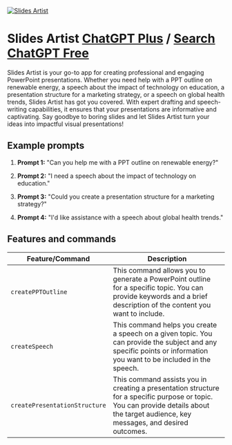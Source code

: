 
[![Slides Artist](https://files.oaiusercontent.com/file-HwHQ0KisgTMzXdlyQsTm0jhw?se=2123-10-17T07%3A16%3A35Z&sp=r&sv=2021-08-06&sr=b&rscc=max-age%3D31536000%2C%20immutable&rscd=attachment%3B%20filename%3D0e1934ba-8644-4aa2-b3da-f00b9e3ad0ec.png&sig=3pJU0STv2PUrJ%2ButHWgLOX5d25FMEiXWy2sTCHoCGGg%3D)](https://chat.openai.com/g/g-oOo3ohNg2-slides-artist)

# Slides Artist [ChatGPT Plus](https://chat.openai.com/g/g-oOo3ohNg2-slides-artist) / [Search ChatGPT Free](https://gptcall.net/index.html#/?search=Slides%20Artist)

Slides Artist is your go-to app for creating professional and engaging PowerPoint presentations. Whether you need help with a PPT outline on renewable energy, a speech about the impact of technology on education, a presentation structure for a marketing strategy, or a speech on global health trends, Slides Artist has got you covered. With expert drafting and speech-writing capabilities, it ensures that your presentations are informative and captivating. Say goodbye to boring slides and let Slides Artist turn your ideas into impactful visual presentations!

## Example prompts

1. **Prompt 1:** "Can you help me with a PPT outline on renewable energy?"

2. **Prompt 2:** "I need a speech about the impact of technology on education."

3. **Prompt 3:** "Could you create a presentation structure for a marketing strategy?"

4. **Prompt 4:** "I'd like assistance with a speech about global health trends."


## Features and commands

| Feature/Command | Description |
| --- | --- |
| `createPPTOutline` | This command allows you to generate a PowerPoint outline for a specific topic. You can provide keywords and a brief description of the content you want to include. |
| `createSpeech` | This command helps you create a speech on a given topic. You can provide the subject and any specific points or information you want to be included in the speech. |
| `createPresentationStructure` | This command assists you in creating a presentation structure for a specific purpose or topic. You can provide details about the target audience, key messages, and desired outcomes. |


